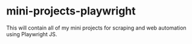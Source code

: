 # mini-projects-playwright
This will contain all of my mini projects for scraping and web automation using Playwright JS.
